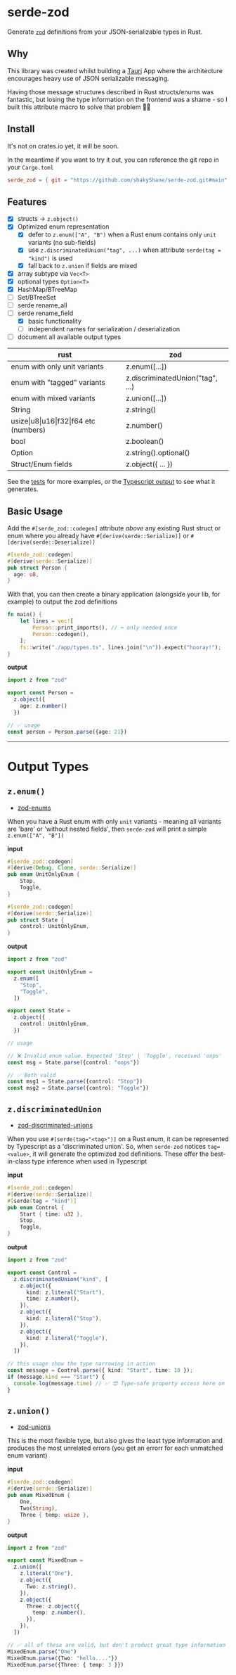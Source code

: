 # serde-zod

Generate [`zod`](https://github.com/colinhacks/zod) definitions from your JSON-serializable types in Rust.

## Why

This library was created whilst building a [Tauri](https://github.com/tauri-apps/tauri) App where the architecture encourages heavy use of JSON serializable messaging.

Having those message structures described in Rust structs/enums was fantastic, but losing the type information on the frontend was a shame - so I built this attribute macro to solve that problem 💪😎

## Install

It's not on crates.io yet, it will be soon. 

In the meantime if you want to try it out, you can reference the git repo in your `Cargo.toml`

```toml
serde_zod = { git = "https://github.com/shakyShane/serde-zod.git#main" }
```

## Features

- [x] structs -> `z.object()`
- [x] Optimized enum representation
  - [x] defer to `z.enum(["A", "B")` when a Rust enum contains only `unit` variants (no sub-fields)
  - [x] use `z.discriminatedUnion("tag", ...)` when attribute `serde(tag = "kind")` is used
  - [x] fall back to `z.union` if fields are mixed
- [x] array subtype via `Vec<T>`
- [x] optional types `Option<T>`
- [x] HashMap/BTreeMap
- [ ] Set/BTreeSet
- [ ] serde rename_all
- [ ] serde rename_field
  - [x] basic functionality
  - [ ] independent names for serialization / deserialization
- [ ] document all available output types

| rust                                   | zod                              |
|----------------------------------------|----------------------------------|
| enum with only unit variants           | z.enum([...])                    |
| enum with "tagged" variants            | z.discriminatedUnion("tag", ...) |
| enum with mixed variants               | z.union([...])                   |
| String                                 | z.string()                       |
| usize\|u8\|u16\|f32\|f64 etc (numbers) | z.number()                       |
| bool                                   | z.boolean()                      |
| Option<String>                         | z.string().optional()            |
| Struct/Enum fields                     | z.object({ ... })                |

See the [tests](https://github.com/shakyShane/serde-zod/blob/main/app/src/main.rs) for more examples, or the [Typescript output](example/types.ts) to see what it generates.



## Basic Usage

Add the `#[serde_zod::codegen]` attribute *above* any existing Rust struct or enum where you
 already have `#[derive(serde::Serialize)]` or `#[derive(serde::Deserialize)]`

```rust
#[serde_zod::codegen]
#[derive(serde::Serialize)]
pub struct Person {
  age: u8,
}
```

With that, you can then create a binary application (alongside your lib, for example) to output the zod definitions

```rust
fn main() {
    let lines = vec![
        Person::print_imports(), // ⬅️ only needed once
        Person::codegen(),
    ];
    fs::write("./app/types.ts", lines.join("\n")).expect("hooray!");
}
```

**output**
```ts
import z from "zod"

export const Person =
  z.object({
    age: z.number()
  })

// ✅ usage
const person = Person.parse({age: 21})
```

--- 

# Output Types

## `z.enum()`

- [zod-enums](https://github.com/colinhacks/zod#zod-enums)

When you have a Rust enum with only `unit` variants - meaning all variants are 'bare' or 'without nested fields', then `serde-zod` will print a simple `z.enum(["A", "B"])`

**input**
```rust
#[serde_zod::codegen]
#[derive(Debug, Clone, serde::Serialize)]
pub enum UnitOnlyEnum {
    Stop,
    Toggle,
}

#[serde_zod::codegen]
#[derive(serde::Serialize)]
pub struct State {
    control: UnitOnlyEnum,
}
```

**output**
```ts
import z from "zod"

export const UnitOnlyEnum =
  z.enum([
    "Stop",
    "Toggle",
  ])

export const State =
  z.object({
    control: UnitOnlyEnum,
  })

// usage

// ❌ Invalid enum value. Expected 'Stop' | 'Toggle', received 'oops'
const msg = State.parse({control: "oops"})

// ✅ Both valid
const msg1 = State.parse({control: "Stop"})
const msg2 = State.parse({control: "Toggle"})
```

## `z.discriminatedUnion`

- [zod-discriminated-unions](https://github.com/colinhacks/zod#discriminated-unions)

When you use `#[serde(tag="<tag>")]` on a Rust enum, it can be represented by Typescript as a 'discriminated union'. So,
when `serde-zod` notices `tag=<value>`, it will generate the optimized zod definitions. These offer the best-in-class
type inference when used in Typescript

**input**
```rust
#[serde_zod::codegen]
#[derive(serde::Serialize)]
#[serde(tag = "kind")]
pub enum Control {
    Start { time: u32 },
    Stop,
    Toggle,
}
```

**output**

```ts
import z from "zod"

export const Control =
  z.discriminatedUnion("kind", [
    z.object({
      kind: z.literal("Start"),
      time: z.number(),
    }),
    z.object({
      kind: z.literal("Stop"),
    }),
    z.object({
      kind: z.literal("Toggle"),
    }),
  ])

// this usage show the type narrowing in action
const message = Control.parse({ kind: "Start", time: 10 });
if (message.kind === "Start") {
  console.log(message.time) // ✅ 😍 Type-safe property access here on `time`
}
```

## `z.union()`

- [zod-unions](https://github.com/colinhacks/zod#zod-unions)

This is the most flexible type, but also gives the least type information and produces the most unrelated errors (you get an errorr for each unmatched enum variant)

**input**
```rust
#[serde_zod::codegen]
#[derive(serde::Serialize)]
pub enum MixedEnum {
    One,
    Two(String),
    Three { temp: usize },
}
```

**output**
```ts
import z from "zod"

export const MixedEnum =
  z.union([
    z.literal("One"),
    z.object({
      Two: z.string(),
    }),
    z.object({
      Three: z.object({
        temp: z.number(),
      }),
    }),
  ])

// ✅ all of these are valid, but don't product great type information
MixedEnum.parse("One")
MixedEnum.parse({Two: "hello...."})
MixedEnum.parse({Three: { temp: 3 }})
```
